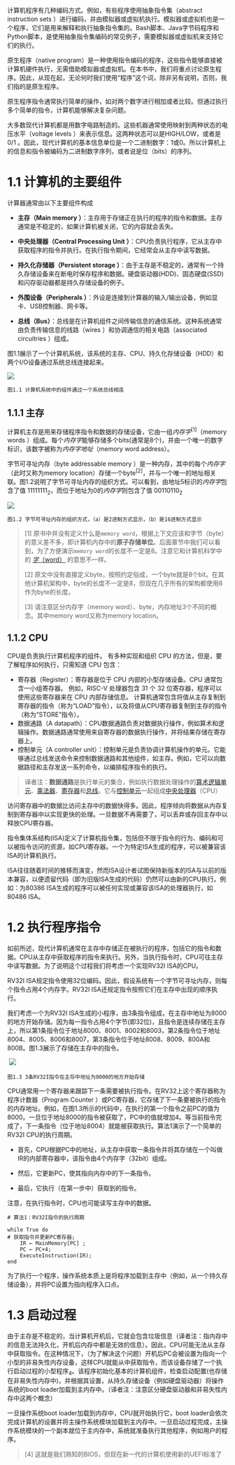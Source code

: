 


计算机程序有几种编码方式。例如，有些程序使用抽象指令集（abstract instruction sets  ）进行编码，并由模拟器或虚拟机执行。模拟器或虚拟机也是一个程序，它们是用来解释和执行抽象指令集的。Bash脚本、Java字节码程序和Python脚本，是使用抽象指令集编码的常见例子，需要模拟器或虚拟机来支持它们的执行。

原生程序（native program）是一种使用指令编码的程序，这些指令能够直接被计算机硬件执行，无需借助模拟器或虚拟机。在本书中，我们将重点讨论原生程序。因此，从现在起，无论何时我们使用“程序”这个词，除非另有说明，否则，我们指的是原生程序。

原生程序指令通常执行简单的操作，如对两个数字进行相加或者比较。但通过执行多个简单的指令，计算机能够解决复杂问题。

大多数现代计算机都是用数字电路制造的。这些机器通常使用映射到两种状态的电压水平（voltage levels  ）来表示信息。这两种状态可以是HIGH/LOW，或者是0/1 。因此，现代计算机的基本信息单位是一个二进制数字：1或0。所以计算机上的信息和指令被编码为二进制数字序列，或者说是位（bits）的序列。

# 1.1 计算机的主要组件

计算器通常由以下主要组件构成

* **主存（Main memory  ）**：主存用于存储正在执行的程序的指令和数据。主存通常是不稳定的，如果计算机被关闭，它的内容就会丢失。

  

* **中央处理器（Central Processing Unit  ）**：CPU负责执行程序，它从主存中获取程序的指令并执行。在执行指令期间，它经常会从主存中读写数据。

  

* **持久化存储器（Persistent storage  ）**：由于主存是不稳定的，通常有一个持久存储设备来在断电时保存程序和数据。硬盘驱动器(HDD)、固态硬盘(SSD)和闪存驱动器都是持久存储设备的例子。

  

* **外围设备（Peripherals  ）**：外设是连接到计算器的输入/输出设备，例如显卡、USB控制器、网卡等。

  

* **总线（Bus）**：总线是在计算机组件之间传输信息的通信系统。这种系统通常由负责传输信息的线路（wires ）和协调通信的相关电路（associated circuitries  ）组成。

图1.1展示了一个计算机系统，该系统的主存、CPU、持久化存储设备（HDD）和两个I/O设备通过系统总线连接起来。    



![](./imgs/ch1/1.1.png)  

`图1.1 计算机系统中的组件通过一个系统总线相连`

## 1.1.1 主存

计算机主存是用来存储程序指令和数据的存储设备，它由一组*内存字*<sup>[1]</sup>（memory words ）组成。每个*内存字*能够存储多个bits(通常是8个)，并由一个唯一的数字标识，该数字被称为*内存字地址*（memory word address）。

字节可寻址内存（byte addressable memory  ）是一种内存，其中的每个*内存字*（此时又称为memory location）存储一个byte<sup>[2]</sup>，并与一个唯一的地址相关联。图1.2说明了字节可寻址内存的组织方式。可以看到，由地址5标识的*内存字*包含了值 $11111111_2$，而位于地址为0的*内存字*则包含了值 $00110110_2$  

![](./imgs/ch1/1.1.1.png)    

`图1.2 字节可寻址内存的组织方式，（a）是2进制方式显示，（b）是16进制方式显示`



>  [1] 原书中并没有定义什么是`memory word`，根据上下文应该和字节（byte）的意义差不多，即计算机内存中的**原子存储单位**。后面章节中我们可以看到，为了方便演示`memory word`的长度不一定是8。注意它和计算机科学中的 [*字*（word）](https://en.wikipedia.org/wiki/Word_(computer_architecture)) 的意思不一样。
>
>  [2] 原文中没有直接定义byte，按照约定俗成，一个byte就是8个bit。在其他计算机架构中，byte的长度不一定是8，但现在几乎所有的架构都使用8作为byte的长度。
>
>  [3] 请注意区分内存字（memory word）、byte，内存地址3个不同的概念。其中memory word又称为memory location。

## 1.1.2 CPU

CPU是负责执行计算机程序的组件。 有多种实现和组织 CPU 的方法，但是，要了解程序如何执行，只需知道 CPU 包含：

* 寄存器（Register）：寄存器是位于 CPU 内部的小型存储设备。CPU 通常包含一小组寄存器。 例如，RISC-V 处理器包含 31 个 32 位寄存器，程序可以使用这些寄存器来在 CPU 内部存储信息。 计算机通常包含将值从主存复制到寄存器的指令（称为“LOAD”指令），以及将值从CPU寄存器复制到主存的指令（称为“STORE”指令）。
* 数据通路（A datapath）：CPU数据通路负责对数据执行操作，例如算术和逻辑操作。数据通路通常使用来自寄存器的数据执行操作，并将结果存储在寄存器上。
* 控制单元（A controller unit）：控制单元是负责协调计算机操作的单元。它能够通过总线发送命令来控制数据通路和其他组件，如主存。例如，它可以向数据路径和主存发送一系列命令，以编排程序指令的执行。

> 译者注：**数据通路**是执行单元的集合，例如执行数据处理操作的[算术逻辑单元](https://zh.wikipedia.org/wiki/算术逻辑单元)、[乘法器](https://zh.wikipedia.org/wiki/乘法器)、[寄存器](https://zh.wikipedia.org/wiki/寄存器)和[总线](https://zh.wikipedia.org/wiki/总线)。它与[控制单元](https://zh.wikipedia.org/wiki/控制单元)一起组成[中央处理器](https://zh.wikipedia.org/wiki/中央处理器)（CPU）



访问寄存器中的数据比访问主存中的数据快得多。因此，程序倾向将数据从内存复制到寄存器中以实现更快的处理。一旦数据不再需要了，可以丢弃或存回主存中以释放CPU寄存器。

指令集体系结构(ISA)定义了计算机指令集，包括但不限于指令的行为、编码和可以被指令访问的资源，如CPU寄存器。一个为特定ISA生成的程序，可以被兼容该ISA的计算机执行。

ISA往往随着时间的推移而演变，然而ISA设计者试图保持新版本的ISA与以前的版本兼容，以便遗留代码（即为旧版ISA生成的代码）仍然可以由新的CPU执行。例如：为80386 ISA生成的程序可以被任何实现或兼容该ISA的处理器执行，如80486 ISA。



# 1.2 执行程序指令

如前所述，现代计算机通常在主存中存储正在被执行的程序，包括它的指令和数据。CPU从主存中获取程序的指令来执行。另外，当执行指令时，CPU可往主存中读写数据。为了说明这个过程我们将考虑一个实现RV32I ISA的CPU。

RV32I ISA规定指令使用32位编码。因此，假设系统有一个字节可寻址内存，则每个指令占用4个内存字。RV32I ISA还规定指令按照它们在主存中出现的顺序执行。

我们考虑一个为RV32I ISA生成的小程序，由3条指令组成，在主存中地址为8000的地方开始存储。因为每一指令占用4个字节(即32位)，且指令是连续存储在主存上，所以第1条指令位于地址8000、8001、8002和8003，第2条指令位于地址8004、8005、8006和8007，第3条指令位于地址8008、8009、800A和800B。图1.3展示了存储在主存中的指令。  

​    ![](./imgs/ch1/1.3.png)

`图1.3 3条RV32I指令在主存中地址为8000的地方开始存储`



CPU通常用一个寄存器来跟踪下一条需要被执行指令。在RV32上这个寄存器称为程序计数器（Program Counter  ）或PC寄存器，它存储了下一条要被执行的指令的内存地址。例如，在图1.3所示的代码中，在执行的第一个指令之前PC的值为8000。一旦位于地址8000的指令被获取了，PC中的值就增加4。等当前指令完成了，下一条指令（位于地址8004）就能被获取执行。算法1演示了一个简单的RV32I CPU的执行周期。

* 首先，CPU根据PC中的地址，从主存中获取一条指令并将其存储在一个叫做IR的内部寄存器中，该指令由4个内存字（32bit）组成。

* 然后，它更新PC，使其指向内存中的下一条指令。

* 最后，它执行（在第一步中）获取到的指令。

注意，在执行指令时，CPU也可能读写主存中的数据。

```assembly
# 算法1：RV32I指令的执行周期

while True do
# 获取指令并更新PC寄存器;
	IR ← MainMemory[PC] ;
	PC ← PC+4;
	ExecuteInstruction(IR);
end	
```

为了执行一个程序，操作系统本质上是将程序加载到主存中（例如，从一个持久存储设备），并将PC设置为指向程序入口点。



# 1.3 启动过程

由于主存是不稳定的，当计算机开机后，它就会包含垃圾信息（译者注：指内存中的信息无法持久化，开机后内存中都是无效的信息）。因此，CPU可能无法从主存中获取指令。在这种情况下，（为了解决这个问题）开机后PC会被设置为指向一个小型的非易失性内存设备，这样CPU就能从中获取指令，而该设备存储了一个执行启动过程的小型程序<sub>4</sub>。该程序初始化基本的计算机组件，检查启动配置(也存储在非易失性内存中)，并根据其设置，从持久存储设备（例如硬盘驱动器）将操作系统的boot loader加载到主内存中。（译者注：注意区分硬盘驱动器和非易失性内存中这两个概念）

一旦操作系统boot loader加载到内存中，CPU就开始执行它，boot loader会依次完成计算机的设置并将主操作系统模块加载到主内存中。一旦启动过程完成，主操作系统模块的一个副本就位于主内存中，系统就准备执行其他程序，例如用户的程序。

> [4] 这就是我们熟知的BIOS，但现在新一代的计算机使用新的UEFI标准了

